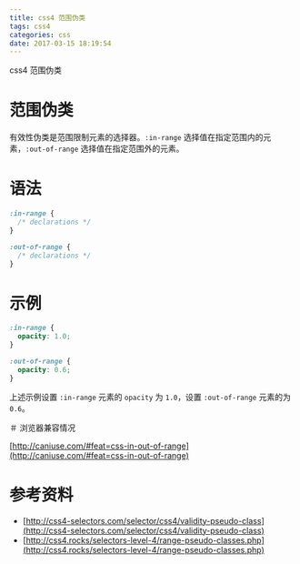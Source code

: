 ```yaml
---
title: css4 范围伪类
tags: css4
categories: css
date: 2017-03-15 18:19:54
---
```



css4 范围伪类

<!--more-->

# 范围伪类

有效性伪类是范围限制元素的选择器。`:in-range` 选择值在指定范围内的元素，`:out-of-range` 选择值在指定范围外的元素。

# 语法

```css
:in-range {
  /* declarations */
}

:out-of-range {
  /* declarations */
}
```

# 示例

```css
:in-range {
  opacity: 1.0;
}

:out-of-range {
  opacity: 0.6;
}
```

上述示例设置 `:in-range` 元素的 `opacity` 为 `1.0`，设置 `:out-of-range` 元素的为 `0.6`。

＃ 浏览器兼容情况

[http://caniuse.com/#feat=css-in-out-of-range](http://caniuse.com/#feat=css-in-out-of-range)

# 参考资料

* [http://css4-selectors.com/selector/css4/validity-pseudo-class](http://css4-selectors.com/selector/css4/validity-pseudo-class)
* [http://css4.rocks/selectors-level-4/range-pseudo-classes.php](http://css4.rocks/selectors-level-4/range-pseudo-classes.php)
